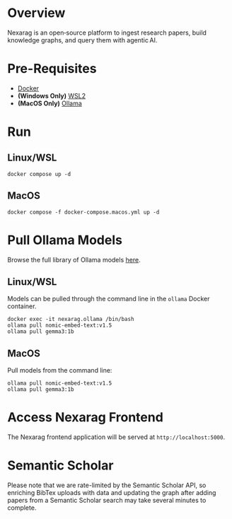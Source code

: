 # Overview
Nexarag is an open‑source platform to ingest research papers, build knowledge graphs, and query them with agentic AI.

# Pre-Requisites
- [Docker](https://docs.docker.com/engine/install/)
- **(Windows Only)** [WSL2](https://learn.microsoft.com/en-us/windows/wsl/install)
- **(MacOS Only)** [Ollama](https://ollama.com/download/mac)

# Run
## Linux/WSL
```
docker compose up -d
```

## MacOS
```
docker compose -f docker-compose.macos.yml up -d
```

# Pull Ollama Models
Browse the full library of Ollama models [here](https://ollama.com/library).

## Linux/WSL
Models can be pulled through the command line in the `ollama` Docker container.

```
docker exec -it nexarag.ollama /bin/bash
ollama pull nomic-embed-text:v1.5
ollama pull gemma3:1b
```

## MacOS
Pull models from the command line:

```
ollama pull nomic-embed-text:v1.5
ollama pull gemma3:1b
```

# Access Nexarag Frontend
The Nexarag frontend application will be served at `http://localhost:5000`.

# Semantic Scholar
Please note that we are rate-limited by the Semantic Scholar API, so enriching BibTex uploads with data and updating the graph after adding papers from a Semantic Scholar search may take several minutes to complete.